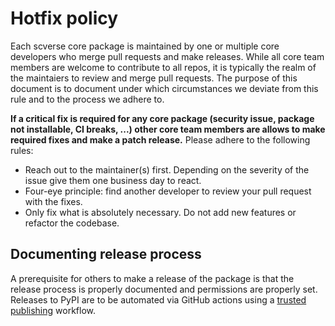 # Hotfix policy

Each scverse core package is maintained by one or multiple core developers who merge pull requests and make releases.
While all core team members are welcome to contribute to all repos, it is typically the realm of the maintaiers
to review and merge pull requests. The purpose of this document is to document under which circumstances we
deviate from this rule and to the process we adhere to.

**If a critical fix is required for any core package (security issue, package not installable, CI breaks, ...)
other core team members are allows to make required fixes and make a patch release.** Please adhere to the following rules:

- Reach out to the maintainer(s) first. Depending on the severity of the issue give them one business day to react.
- Four-eye principle: find another developer to review your pull request with the fixes.
- Only fix what is absolutely necessary. Do not add new features or refactor the codebase.

## Documenting release process

A prerequisite for others to make a release of the package is that the release process is properly documented
and permissions are properly set. Releases to PyPI are to be automated via GitHub actions using
a [trusted publishing](https://docs.pypi.org/trusted-publishers/) workflow.
